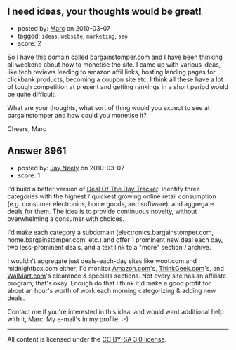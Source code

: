 ## I need ideas, your thoughts would be great!

- posted by: [Marc](https://stackexchange.com/users/-1/2792-marc) on 2010-03-07
- tagged: `ideas`, `website`, `marketing`, `seo`
- score: 2

So I have this domain called bargainstomper.com and I have been thinking all weekend about how to monetise the site. I came up with various ideas, like tech reviews leading to amazon affil links, hosting landing pages for clickbank products, becoming a coupon site etc. I think all these have a lot of tough competition at present and getting rankings in a short period would be quite difficult. 

What are your thoughts, what sort of thing would you expect to see at bargainstomper and how could you monetise it?

Cheers,
Marc


## Answer 8961

- posted by: [Jay Neely](https://stackexchange.com/users/-1/1801-jay-neely) on 2010-03-07
- score: 1

<p>I'd build a better version of <a href="http://dodtracker.com/" rel="nofollow">Deal Of The Day Tracker</a>. Identify three categories with the highest / quickest growing online retail consumption (e.g. consumer electronics, home goods, and software), and aggregate deals for them. The idea is to provide continuous novelty, without overwhelming a consumer with choices. </p>

<p>I'd make each category a subdomain (electronics.bargainstomper.com, home.bargainstomper.com, etc.) and offer 1 prominent new deal each day, two less-prominent deals, and a text link to a "more" section / archive.</p>

<p>I wouldn't aggregate just deals-each-day sites like woot.com and midnightbox.com either; I'd monitor <a href="http://freestuffpage.com/forums/showthread.php?t=7637" rel="nofollow">Amazon.com</a>'s, <a href="http://www.thinkgeek.com/clearance/" rel="nofollow">ThinkGeek.com</a>'s, and <a href="http://www.walmart.com/cp/Clearance-Savings/45183" rel="nofollow">WalMart.com</a>'s clearance &amp; specials sections. Not every site has an affiliate program; that's okay. Enough do that I think it'd make a good profit for about an hour's worth of work each morning categorizing &amp; adding new deals.</p>

<p>Contact me if you're interested in this idea, and would want additional help with it, Marc. My e-mail's in my profile. :-)</p>




---

All content is licensed under the [CC BY-SA 3.0 license](https://creativecommons.org/licenses/by-sa/3.0/).
